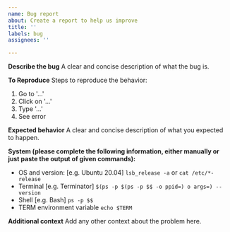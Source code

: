 ```yaml
---
name: Bug report
about: Create a report to help us improve
title: ''
labels: bug
assignees: ''

---
```


**Describe the bug**
A clear and concise description of what the bug is.

**To Reproduce**
Steps to reproduce the behavior:
1. Go to '...'
2. Click on '...'
3. Type '...'
4. See error

**Expected behavior**
A clear and concise description of what you expected to happen.

**System (please complete the following information, either manually or just paste the output of given commands):**
 - OS and version: [e.g. Ubuntu 20.04]
`lsb_release -a` or `cat /etc/*-release`
- Terminal [e.g. Terminator]
`$(ps -p $(ps -p $$ -o ppid=) o args=) --version`
- Shell [e.g. Bash]
`ps -p $$`
- TERM environment variable
`echo $TERM`

**Additional context**
Add any other context about the problem here.
